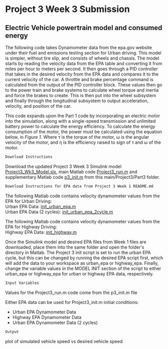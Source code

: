 # Project	3	Week 3	Submission
##  Electric Vehicle powertrain model and consumed energy

The following code takes Dynamometer data from the epa.gov website under their fuel and emissions testing section for Urban driving. This model is simpler, without tire slip, and consists of wheels and chassis. The model starts by reading the velocity data from the EPA table and converting it from miles per hour to meters per second. It then goes through a PID controller that takes in the desired velocity from the EPA data and compares it to the current velocity of the car. A throttle and brake percentage command is calculated from the output of the PID controller block. These values then go to the power train and brake systems to calculate wheel torque and inertia and force the brakes to create. This is then put into the wheel subsystem and finally through the longitudinal subsystem to output acceleration, velocity, and position of the car. <br>

This code expands upon the Part 1 code by incorporating an electric motor into the simulation, along with a single-speed transmission and unlimited battery power to calculate the energy efficiency. To calculate the energy consumption of the motor, the power must be calculated using the equation below, in *Figure 1*. Where τ is the torque of the motor, ω is the angular velocity of the motor, and η is the efficiency raised to sign of τ and ω of the motor.



```markdown
Download Instructions
```

Download the updated Project 3 Week 3 Simulink model [Project3_Wk3_Model.slx](https://github.com/JoshuaSerrano71/MEEN432Sp2025_JoshuaSerrano71/tree/main/Project3/Part3/MEEN432_Project3_Wk3_Model.slx), main Matlab code [Project3_run.m](https://github.com/JoshuaSerrano71/MEEN432Sp2025_JoshuaSerrano71/blob/main/Project3/Part3/Project3_run.m) and supplementary Matlab code [p3_init.m](https://github.com/JoshuaSerrano71/MEEN432Sp2025_JoshuaSerrano71/blob/main/Project3/Part3/p3_init.m) from this main/Project3/Part3 folder. <br>

```markdown
Download Instructions for EPA data from Project 3 Week 1 README.md
```

The following Matlab code contains velocity dynamometer values from the EPA for Urban Driving: <br>
Urban EPA Data: [init_urban_epa.m](https://github.com/JoshuaSerrano71/MEEN432Sp2025_JoshuaSerrano71/tree/main/Project3/Part1/init_urban_epa.m) <br>
Urban EPA Data (2 cycles): [init_urban_epa_2cycle.m](https://github.com/JoshuaSerrano71/MEEN432Sp2025_JoshuaSerrano71/tree/main/Project3/Part1/init_urban_epa_2cycle.m) <br>

The following Matlab code contains velocity dynamometer values from the EPA for Highway Driving: <br>
Highway EPA Data: [init_highway.m](https://github.com/JoshuaSerrano71/MEEN432Sp2025_JoshuaSerrano71/blob/main/Project3/Part1/init_highway_epa.m) <br>

Once the Simulink model and desired EPA files from Week 1 files are downloaded, place them into the same folder and open the folder's directory in Matlab. The Project 3 init script is set to run the urban EPA cycle, but this can be changed by running the desired EPA script first, which will add the data to your workspace as urban_epa or highway_epa. Finally, change the variable values in the MODEL INIT section of the script to either urban_epa or highway_epa for urban or highway EPA data, respectively. <br>

```markdown
Input Variables
```
Values for the Project3_run.m code come from the p3_init.m file <br>

Either EPA data can be used for Project3_init.m initial conditions:
- Urban EPA Dynamometer Data
- Highway EPA Dynamometer Data
- Urban EPA Dynamometer Data (2 cycles)

```markdown
Output
```
plot of simulated vehicle speed vs desired vehicle speed

